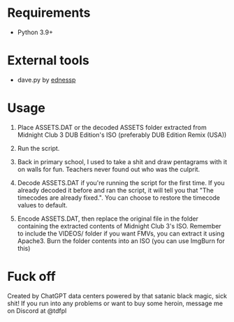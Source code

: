 # Requirements

- Python 3.9+

# External tools

- dave.py by [ednessp](https://ednessp.github.io/)

# Usage

1.  Place ASSETS.DAT or the decoded ASSETS folder extracted from Midnight Club 3 DUB Edition's ISO (preferably DUB Edition Remix (USA))

2.  Run the script.

3.  Back in primary school, I used to take a shit and draw pentagrams with it on walls for fun. Teachers never found out who was the culprit.

4.  Decode ASSETS.DAT if you're running the script for the first time. If you already decoded it before and ran the script, it will tell you that "The timecodes are already fixed.". You can choose to restore the timecode values to default.

5.  Encode ASSETS.DAT, then replace the original file in the folder containing the extracted contents of Midnight Club 3's ISO. 
    Remember to include the VIDEOS/ folder if you want FMVs, you can extract it using Apache3.
    Burn the folder contents into an ISO (you can use ImgBurn for this)

# Fuck off

Created by ChatGPT data centers powered by that satanic black magic, sick shit!
If you run into any problems or want to buy some heroin, message me on Discord at @tdfpl
